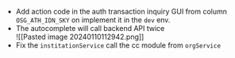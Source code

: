 - Add action code in the auth transaction inquiry GUI from column `OSG_ATH_IDN_SKY` on implement it in the `dev` env.
- The autocomplete will call backend API twice  
     ![[Pasted image 20240110112942.png]]
- Fix the `institationService` call the cc module from `orgService`
